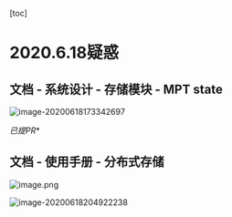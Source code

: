 [toc]

# 2020.6.18疑惑

## 文档 - 系统设计 - 存储模块 - MPT state

![image-20200618173342697](/home/qiubing/.config/Typora/typora-user-images/image-20200618173342697.png)

*已提PR**

 ## 文档 - 使用手册 - 分布式存储

![image.png](http://ww1.sinaimg.cn/large/006alGmrgy1gfwn3j53idj30zk08wq43.jpg)

![image-20200618204922238](/home/qiubing/.config/Typora/typora-user-images/image-20200618204922238.png)